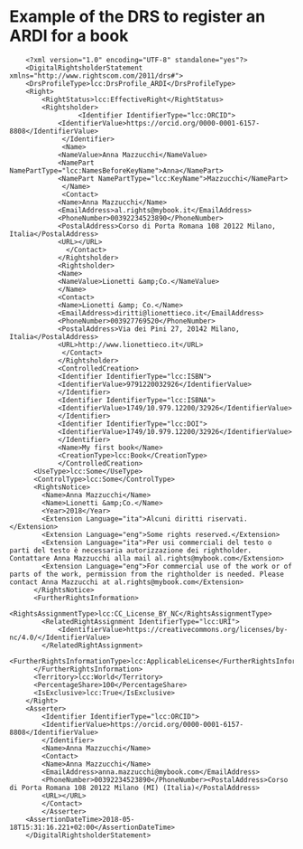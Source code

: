# Example of the DRS to register an ARDI for a book
	
        <?xml version="1.0" encoding="UTF-8" standalone="yes"?>
        <DigitalRightsholderStatement xmlns="http://www.rightscom.com/2011/drs#">
 		<DrsProfileType>lcc:DrsProfile_ARDI</DrsProfileType>
 		<Right>
 			<RightStatus>lcc:EffectiveRight</RightStatus>
 			<Rightsholder>
 		             <Identifier IdentifierType="lcc:ORCID">
 				<IdentifierValue>https://orcid.org/0000-0001-6157-8808</IdentifierValue>
 			     </Identifier>
 			     <Name>
 				<NameValue>Anna Mazzucchi</NameValue>
 				<NamePart NamePartType="lcc:NamesBeforeKeyName">Anna</NamePart>
 				<NamePart NamePartType="lcc:KeyName">Mazzucchi</NamePart>
 			     </Name>
 			     <Contact>
 				<Name>Anna Mazzucchi</Name>
 				<EmailAddress>al.rights@mybook.it</EmailAddress>
 				<PhoneNumber>00392234523890</PhoneNumber>
 				<PostalAddress>Corso di Porta Romana 108 20122 Milano, Italia</PostalAddress>
 				<URL></URL>
 			      </Contact>
 		        </Rightsholder>
 		        <Rightsholder>
 		  	    <Name>
 		  		<NameValue>Lionetti &amp;Co.</NameValue>
 		  	    </Name>
 		  	    <Contact>
 		  		<Name>Lionetti &amp; Co.</Name>
 		  		<EmailAddress>diritti@lionettieco.it</EmailAddress>
 		  		<PhoneNumber>003927769520</PhoneNumber>
 		  		<PostalAddress>Via dei Pini 27, 20142 Milano, Italia</PostalAddress>
 		  		<URL>http://www.lionettieco.it</URL>
 		  	     </Contact>
 		        </Rightsholder>
 		        <ControlledCreation>
 		  	    <Identifier IdentifierType="lcc:ISBN">
 		  		<IdentifierValue>9791220032926</IdentifierValue>
 		  	    </Identifier>
 		  	    <Identifier IdentifierType="lcc:ISBNA">
 		  		<IdentifierValue>1749/10.979.12200/32926</IdentifierValue>
 		  	    </Identifier>
 		  	    <Identifier IdentifierType="lcc:DOI">
 		  		<IdentifierValue>1749/10.979.12200/32926</IdentifierValue>
 		  	    </Identifier>
 		  	    <Name>My first book</Name>
 		  	    <CreationType>lcc:Book</CreationType>
 		        </ControlledCreation>
 		  <UseType>lcc:Some</UseType>
 		  <ControlType>lcc:Some</ControlType>
 		  <RightsNotice>
 		  	<Name>Anna Mazzucchi</Name>
 		  	<Name>Lionetti &amp;Co.</Name>
 		  	<Year>2018</Year>
 		  	<Extension Language="ita">Alcuni diritti riservati.</Extension>
 		  	<Extension Language="eng">Some rights reserved.</Extension>
 		  	<Extension Language="ita">Per usi commerciali del testo o parti del testo è necessaria autorizzazione dei rightholder. Contattare Anna Mazzucchi alla mail al.rights@mybook.com</Extension>
 		  	<Extension Language="eng">For commercial use of the work or of parts of the work, permission from the rightholder is needed. Please contact Anna Mazzucchi at al.rights@mybook.com</Extension>
 		  </RightsNotice>
 		  <FurtherRightsInformation>
 		  	<RightsAssignmentType>lcc:CC_License_BY_NC</RightsAssignmentType>
 		  	<RelatedRightAssignment IdentifierType="lcc:URI">
 		  		<IdentifierValue>https://creativecommons.org/licenses/by-nc/4.0/</IdentifierValue>
 		  	</RelatedRightAssignment>
 		  	<FurtherRightsInformationType>lcc:ApplicableLicense</FurtherRightsInformationType>
 		  </FurtherRightsInformation>
 		  <Territory>lcc:World</Territory>
 		  <PercentageShare>100</PercentageShare>
 		  <IsExclusive>lcc:True</IsExclusive>
 		</Right>
 		<Asserter>
 		    <Identifier IdentifierType="lcc:ORCID">
 			<IdentifierValue>https://orcid.org/0000-0001-6157-8808</IdentifierValue>
 		    </Identifier>
 		    <Name>Anna Mazzucchi</Name>
 		    <Contact>
 			<Name>Anna Mazzucchi</Name>
 			<EmailAddress>anna.mazzucchi@mybook.com</EmailAddress>
 			<PhoneNumber>00392234523890</PhoneNumber><PostalAddress>Corso di Porta Romana 108 20122 Milano (MI) (Italia)</PostalAddress>
 			<URL></URL>
 		    </Contact>
 	        </Asserter>
 		<AssertionDateTime>2018-05-18T15:31:16.221+02:00</AssertionDateTime>
        </DigitalRightsholderStatement>
          
